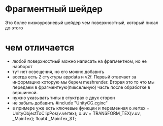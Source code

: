 # Фрагментный шейдер
Это более низкоуровневый шейдер чем поверхностный, который писал до этого
# чем отличается
 - любой поверхностный можно написать на фрагментном, но не наоборот
 - тут нет освещения, но его можно добавить 
 - всегда есть 2 стуктуры appdata и v2f. Первый отвечает за информацию которую мы берем meshrender. Вторая это то что мы передаем в фрагментную(пиксельную) часть после обработке в вершинной.
 - нужно указывать типы в стуктрах с двух сторон
 - не забыть добавить #include "UnityCG.cginc"
 - в примере уже есть ключевые функции и переменная o.vertex = UnityObjectToClipPos(v.vertex); o.uv = TRANSFORM_TEX(v.uv, _MainTex); float4 _MainTex_ST;
 
 